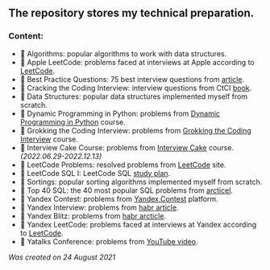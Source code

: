 <h2>The repository stores my technical preparation.</h2>

<h3>Content:</h3>

* :open_file_folder: Algorithms: popular algorithms to work with data structures.
* :open_file_folder: Apple LeetCode: problems faced at interviews at Apple according to [LeetCode](https://leetcode.com/company/apple/).
* :open_file_folder: Best Practice Questions: 75 best interview questions from [article](https://techinterviewhandbook.org/best-practice-questions/).
* :open_file_folder: Cracking the Coding Interview: interview questions from CtCI [book](https://www.amazon.com/Cracking-Coding-Interview-Programming-Questions/dp/0984782850/).
* :open_file_folder: Data Structures: popular data structures implemented myself from scratch.
* :open_file_folder: Dynamic Programming in Python: problems from [Dynamic Programming in Python](https://www.educative.io/courses/dynamic-programming-in-python/) course.
* :open_file_folder: Grokking the Coding Interview: problems from [Grokking the Coding Interview](https://www.educative.io/courses/grokking-the-coding-interview/) course.
* :open_file_folder: Interview Cake Course: problems from [Interview Cake](https://www.interviewcake.com/table-of-contents) course. <i>(2022.06.29-2022.12.13)</i>
* :open_file_folder: LeetCode Problems: resolved problems from [LeetCode](https://leetcode.com/) site.
* :open_file_folder: LeetCode SQL I: LeetCode SQL [study plan](https://leetcode.com/study-plan/sql/).
* :open_file_folder: Sortings: popular sorting algorithms implemented myself from scratch.
* :open_file_folder: Top 40 SQL: the 40 most popular SQL problems from [arcticel](https://artoftesting.com/sql-queries-for-interview).
* :open_file_folder: Yandex Contest: problems from [Yandex.Contest](https://contest.yandex.ru/) platform.
* :open_file_folder: Yandex Interview: problems from [habr article](https://habr.com/ru/post/550088/).
* :open_file_folder: Yandex Blitz: problems from [habr arcticle](https://habr.com/ru/company/yandex/blog/340784/).
* :open_file_folder: Yandex LeetCode: problems faced at interviews at Yandex according to [LeetCode](https://leetcode.com/company/yandex/).
* :open_file_folder: Yatalks Conference: problems from [YouTube video](https://www.youtube.com/watch?v=3ZHbMra4NRc/).

*Was created on 24 August 2021*
